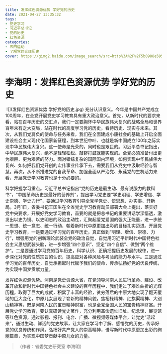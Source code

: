```yaml
---
title: 发挥红色资源优势 学好党的历史
date: 2021-04-27 13:35:32
tags:
- 党史学习
- 习近平总书记
- 党的历史
- 红色资源
categories:
- 五四运动
- 了解党的光辉历史
cover: https://gimg2.baidu.com/image_search/src=http%3A%2F%2F5b0988e595225.cdn.sohucs.com%2Fimages%2F20180701%2Ff31b3def9a9e4aae9d91a0beb51b4be7.jpeg&refer=http%3A%2F%2F5b0988e595225.cdn.sohucs.com&app=2002&size=f9999,10000&q=a80&n=0&g=0n&fmt=jpeg?sec=1623244739&t=4c87f572da3513f286aa5b3c7017decd
---
```


# 李海明：发挥红色资源优势 学好党的历史

​		![](发挥红色资源优势 学好党的历史.jpg)
		充分认识意义。今年是中国共产党成立100周年，在全党开展党史学习教育具有重大政治意义。首先，从新时代的要求来看，站在百年历史的交汇点，我们一定要胸怀中华民族伟大复兴的战略全局和世界百年未有之大变局，站在时代的高度学习党的历史，看待历史、现实与未来。其次，从我们党肩负的使命与任务来看，我们在全面建成小康社会的基础上开启全面建设社会主义现代化国家新征程，到本世纪中叶、也就是新中国成立100年之际实现中华民族伟大复兴。这一使命是光荣的，同时也是艰巨的。习近平总书记指出，中华民族伟大复兴，绝不是轻轻松松、敲锣打鼓就能实现的。全党必须准备付出更为艰巨、更为艰苦的努力。面对错综复杂的国际国内环境，如何实现中华民族伟大复兴、如何把我们党开创的宏伟事业传承下去，需要我们从党史中汲取经验与智慧。再次，从不断推进党的自我革命、加强全面从严治党、永葆党的生机活力来看，开展党史学习教育也是十分必要的。

科学把握学习重点。习近平总书记指出“党的历史是最生动、最有说服力的教科书”，“中国革命历史是最好的营养剂”，提出学习党史要“学史明理、学史增信、学史崇德、学史力行”，要通过学习教育引导全党学党史、悟思想、办实事、开新局。3月1日，省委书记王国生在全省党史学习教育动员部署大会上提出，落实好党中央要求，开展好党史学习教育，首要的就是把总书记的重要讲话学深悟透，激发出以史为镜、以史明志的政治主动性，汇聚起爱党爱国的强大正能量，进一步统一思想、统一意志、统一行动，朝着新时代中原更加出彩的目标扎实迈进。开展党史学习教育，一是要通过学习党的百年历史，真正做到“明理、增信、崇德、力行”，增强用党的创新理论武装全党的政治自觉，自觉用习近平新时代中国特色社会主义思想武装头脑，进一步增强“四个意识”、坚定“四个自信”、做到“两个维护”。二是要通过学习党的百年历史，科学认识、正确把握历史发展的规律，进一步深化对党的性质宗旨的认识，提高应对各种风险与考验的能力与水平。三是通过学习党的百年历史，自觉承担起时代赋予我们的使命，传承弘扬好党的优良传统，为实现中国梦贡献力量。

发挥红色资源优势。河南是党史资源大省，在党领导河南人民进行革命、建设、改革开放和新时代中国特色社会主义建设的百年历程中，我们走过了艰难曲折的光辉历程，取得了巨大的成就，积累了丰富的经验，贫穷落后的中原大地实现了翻天覆地的巨大变化，中原儿女展现了崭新的精神风貌，焦裕禄精神、红旗渠精神、大别山精神等，既是河南人民的宝贵精神财富，也是全党全国人民的宝贵精神财富。开展党史学习教育，要认真研读党史著作，充分利用革命遗址旧址、纪念馆、展览馆等红色资源，通过影视、报刊、电台、广播、微视频等媒体平台，让党史“活起来”，通过生动、鲜活的党史故事，让大家在学习中了解、感悟党的历史，传承好党的优良传统和作风，弘扬好共产党人的崇高精神，谱写新时代中原更加出彩的绚丽篇章，为实现中国梦贡献中原儿女的力量。

> （作者：省委党史研究室 李海明）